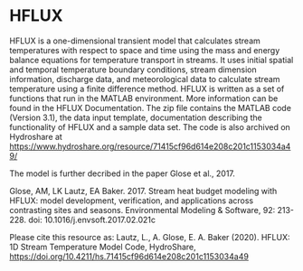# HFLUX
HFLUX is a one-dimensional transient model that calculates stream temperatures with respect to space and time using the mass and energy balance equations for temperature transport in streams. It uses initial spatial and temporal temperature boundary conditions, stream dimension information, discharge data, and meteorological data to calculate stream temperature using a finite difference method. HFLUX is written as a set of functions that run in the MATLAB environment. More information can be found in the HFLUX Documentation.  The zip file contains the MATLAB code (Version 3.1), the data input template, documentation describing the functionality of HFLUX and a sample data set. The code is also archived on Hydroshare at https://www.hydroshare.org/resource/71415cf96d614e208c201c1153034a49/   

The model is further decribed in the paper Glose et al., 2017.

Glose, AM, LK Lautz, EA Baker. 2017. Stream heat budget modeling with HFLUX: model development, verification, and applications across contrasting sites and seasons. Environmental Modeling &amp; Software, 92: 213-228. doi: 10.1016/j.envsoft.2017.02.021c 

Please cite this resource as:
Lautz, L., A. Glose, E. A. Baker (2020). HFLUX: 1D Stream Temperature Model Code, HydroShare, https://doi.org/10.4211/hs.71415cf96d614e208c201c1153034a49
